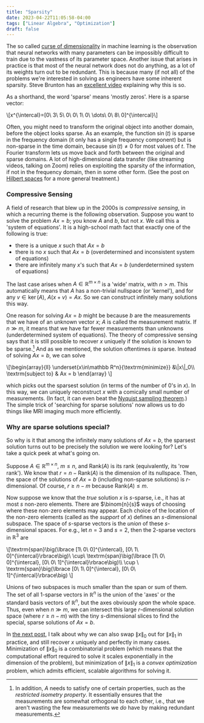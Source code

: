 ```yaml
---
title: "Sparsity"
date: 2023-04-22T11:05:58-04:00
tags: ["Linear Algebra", "Optimization"]
draft: false
---
```



The so called [curse of dimensionality](/posts/balls) in machine learning is the observation that neural networks with many parameters can be impossibly difficult to train due to the vastness of its parameter space. Another issue that arises in practice is that most of the neural network does not do anything, as a lot of its weights turn out to be redundant. 
This is because many (if not all) of the problems we're interested in solving as engineers have some inherent <span class=accented>sparsity</span>. Steve Brunton has an [excellent video](https://www.youtube.com/watch?v=Dt2WYkqZfbs) explaining why this is so. 

As a shorthand, the word 'sparse' means 'mostly zeros'. Here is a sparse vector:

<p>
\[x^{\intercal}=[0\ 3\  5\ 0\ 0\  1\ 0\ \dots\ 0\ 8\ 0]^{\intercal}\]
</p>

Often, you might need to transform the original object into another domain, before the object looks sparse. As an example, the function $\sin(t)$ is sparse in the frequency domain (it only has a single frequency component) but is non-sparse in the time domain, because $\sin(t)\neq 0$ for most values of $t$. 
The Fourier transform lets us move back and forth between the  original and sparse domains. A lot of high-dimensional data transfer (like streaming videos, talking on Zoom) relies on exploiting the <span class=accented>sparsity</span> of the information, if not in the frequency domain, then in some other form. (See the post on [Hilbert spaces](/posts/hilbert-spaces) for a more general treatment.)

### Compressive Sensing

A field of research that blew up in the $2000$s is *compressive sensing*, in which a recurring theme is the following observation. Suppose you want to solve the problem $Ax=b$; you know $A$ and $b$, but not $x$. We call this  a 'system of equations'. It is a high-school math fact that exactly one of the following is true:

- there is a unique $x$ such that $Ax=b$
- there is no $x$ such that $Ax=b$ (<span class=accented>overdetermined</span> and inconsistent system of equations)
- there are infinitely many $x$'s such that $Ax=b$ (<span class=accented>underdetermined</span> system of equations)

The last case arises when $A\in \mathbb R^{m\times n}$ is a 'wide' matrix, with $n>m$. This automatically means that $A$ has a non-trivial nullspace (or 'kernel'), and for any $v\in \ker(A)$, $A(x+v)=Ax$. So we can construct infinitely many solutions this way.

One reason for solving $Ax=b$ might be because $b$ are the measurements that we have of an unknown vector $x$; $A$ is called the measurement matrix. If $n\gg m$, it means that we have far fewer measurements than unknowns (underdetermined system of equations). The theory of compressive sensing says that <span class=accented>it is still possible to recover $x$ uniquely if the solution is known to be sparse</span>.[^conditions] And as we mentioned, the solution oftentimes *is* sparse.
Instead of solving $Ax=b$, we can solve

<p>
\[\begin{array}{ll}
\underset{x\in\mathbb R^n}{\textrm{minimize}} &\|x\|_0\\
\textrm{subject to} & Ax = b
\end{array}
\]
</p>

[^conditions]: In addition, $A$ needs to satisfy one of certain properties, such as the *restricted isometry property*. It essentially ensures that the measurements are somewhat orthogonal to each other, i.e., that we aren't wasting the few measurements we *do* have by making redundant measurements.

which picks out the sparsest solution (in terms of the number of $0$'s in $x$).
In this way, we can uniquely reconstruct $x$ with a comically small number of measurements. (In fact, it can even beat the [Nyquist sampling theorem](https://en.wikipedia.org/wiki/Nyquist–Shannon_sampling_theorem).) The simple trick of 'searching for sparse solutions' now allows us to do things like MRI imaging much more efficiently.

### Why are sparse solutions special?

So why is it that among the infinitely many solutions of $Ax=b$, the sparsest solution turns out to be precisely the solution we were looking for? Let's take a quick peek at what's going on.

Suppose $A\in \mathbb R^{m \times n}$, $m\leq n$, and $\textrm{Rank}(A)$ is its rank (equivalently, its 'row rank'). We know that $r = n- \textrm{Rank}(A)$ is the dimension of its nullspace. Then, the space of the solutions of $Ax=b$ (including non-sparse solutions) is $r$-dimensional. Of course, $r\geq n-m$ because $\textrm{Rank}(A)\leq m$.

Now suppose we know that the *true* solution $x$ is $s$-sparse, i.e., it has at most $s$ non-zero elements. There are $\binom{n}{s}$ ways of choosing where these non-zero elements may appear. Each choice of the location of the non-zero elements (called as the *support* of $x$) defines an $s$-dimensional subspace.
The space of $s$-sparse vectors is the *union* of these $s$-dimensional spaces. For e.g., let $n=3$ and $s=2$, then the $2$-sparse vectors in $\mathbb R^3$ are

<p>
\[\textrm{span}\big(\lbrace [1\ 0\ 0]^{\intercal}, [0\ 1\ 0]^{\intercal}\rbrace\big)\ \cup\  
\textrm{span}\big(\lbrace [1\ 0\ 0]^{\intercal}, [0\ 0\ 1]^{\intercal}\rbrace\big)\\
\cup \ 
\textrm{span}\big(\lbrace [0\ 1\ 0]^{\intercal}, [0\ 0\ 1]^{\intercal}\rbrace\big) 
\]
</p>

Unions of two subspaces is much smaller than the $\textrm{span}$ or sum of them. The set of all $1$-sparse vectors in $\mathbb R^n$ is the union of the 'axes' or the standard basis vectors of $\mathbb R^n$, but the axes obviously *span* the whole space. Thus, even when $n\gg m$, we can intersect this large $r$-dimensional solution space (where $r\geq n-m$) with the tiny $s$-dimensional slices to find the special, sparse solutions of $Ax=b$.

In [the next post](/posts/sparsity_2), I talk about why we can also swap $\lVert x\rVert_0$ out for $\lVert x\rVert_1$ in practice, and still recover $x$ uniquely and perfectly in many cases. Minimization of $\lVert x\rVert_0$ is a combinatorial problem (which means that the computational effort required to solve it scales exponentially in the dimension of the problem), but minimization of $\lVert x\rVert_1$ is a *convex optimization* problem, which admits efficient, scalable algorithms for solving it.